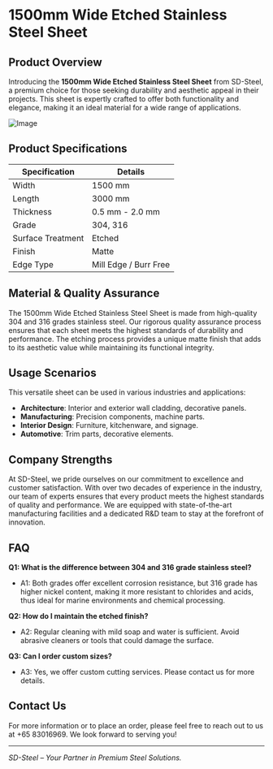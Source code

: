 # 1500mm Wide Etched Stainless Steel Sheet

## Product Overview

Introducing the **1500mm Wide Etched Stainless Steel Sheet** from SD-Steel, a premium choice for those seeking durability and aesthetic appeal in their projects. This sheet is expertly crafted to offer both functionality and elegance, making it an ideal material for a wide range of applications.

![Image](https://github.com/user-attachments/assets/2567258e-e124-4816-932d-1809bd27ef0b)

## Product Specifications

| Specification          | Details                       |
|------------------------|-------------------------------|
| Width                  | 1500 mm                       |
| Length                 | 3000 mm                       |
| Thickness              | 0.5 mm - 2.0 mm               |
| Grade                  | 304, 316                      |
| Surface Treatment      | Etched                        |
| Finish                 | Matte                         |
| Edge Type              | Mill Edge / Burr Free         |

## Material & Quality Assurance

The 1500mm Wide Etched Stainless Steel Sheet is made from high-quality 304 and 316 grades stainless steel. Our rigorous quality assurance process ensures that each sheet meets the highest standards of durability and performance. The etching process provides a unique matte finish that adds to its aesthetic value while maintaining its functional integrity.

## Usage Scenarios

This versatile sheet can be used in various industries and applications:
- **Architecture**: Interior and exterior wall cladding, decorative panels.
- **Manufacturing**: Precision components, machine parts.
- **Interior Design**: Furniture, kitchenware, and signage.
- **Automotive**: Trim parts, decorative elements.

## Company Strengths

At SD-Steel, we pride ourselves on our commitment to excellence and customer satisfaction. With over two decades of experience in the industry, our team of experts ensures that every product meets the highest standards of quality and performance. We are equipped with state-of-the-art manufacturing facilities and a dedicated R&D team to stay at the forefront of innovation.

## FAQ

**Q1: What is the difference between 304 and 316 grade stainless steel?**
- A1: Both grades offer excellent corrosion resistance, but 316 grade has higher nickel content, making it more resistant to chlorides and acids, thus ideal for marine environments and chemical processing.

**Q2: How do I maintain the etched finish?**
- A2: Regular cleaning with mild soap and water is sufficient. Avoid abrasive cleaners or tools that could damage the surface.

**Q3: Can I order custom sizes?**
- A3: Yes, we offer custom cutting services. Please contact us for more details.

## Contact Us

For more information or to place an order, please feel free to reach out to us at +65 83016969. We look forward to serving you!

---

*SD-Steel – Your Partner in Premium Steel Solutions.*
